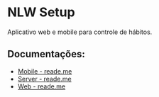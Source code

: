 # NLW Setup

Aplicativo web e mobile para controle de hábitos.

## Documentações:

- [Mobile - reade.me](./mobile/readme.md)
- [Server - reade.me](./server/readme.md)
- [Web - reade.me](./web/readme.md)
